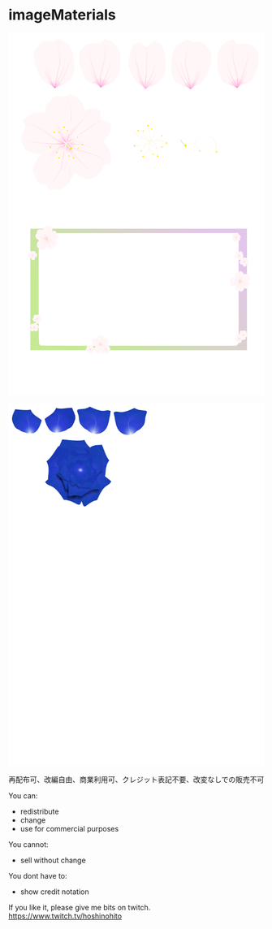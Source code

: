 # imageMaterials

![sakura](https://github.com/hosinohito/imageMaterials/blob/main/sakura.svg "さくら")


![sakura](https://github.com/hosinohito/imageMaterials/blob/main/bluerose.svg "青いバラ")

再配布可、改編自由、商業利用可、クレジット表記不要、改変なしでの販売不可

You can:
  - redistribute
  - change
  - use for commercial purposes

You cannot:
  - sell without change

You dont have to:
  - show credit notation

If you like it, please give me bits on twitch.
https://www.twitch.tv/hoshinohito
